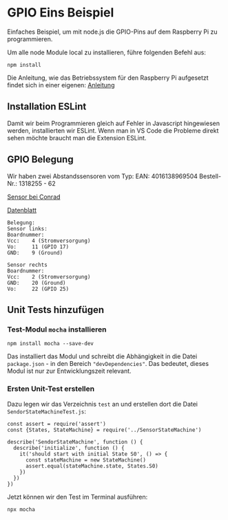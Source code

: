 # GPIO Eins Beispiel

Einfaches Beispiel, um mit node.js die GPIO-Pins auf dem Raspberry Pi zu programmieren. 

Um alle node Module local zu installieren, führe folgenden Befehl aus:

```
npm install
```

Die Anleitung, wie das Betriebssystem für den Raspberry Pi aufgesetzt findet sich in einer eigenen: [Anleitung](setup.md)

## Installation ESLint

Damit wir beim Programmieren gleich auf Fehler in Javascript hingewiesen werden, installierten wir ESLint.
Wenn man in VS Code die Probleme direkt sehen möchte braucht man die Extension ESLint.

## GPIO Belegung
Wir haben zwei Abstandssensoren vom Typ: 
EAN: 4016138969504
Bestell-Nr.: 1318255 - 62

[Sensor bei Conrad](https://www.conrad.de/de/p/joy-it-infrarot-abstandssensor-raspberry-pi-erweiterungs-platine-passend-fuer-einplatinen-computer-arduino-banana-pi-1318255.html?searchType=SearchRedirect)

[Datenblatt](https://asset.conrad.com/media10/add/160267/c1/-/en/001318255DS01/datenblatt-1318255-joy-it-infrarot-abstandssensor-raspberry-pi-erweiterungs-platine-passend-fuer-einplatinen-computer-arduino-banana-pi.pdf)

```
Belegung: 
Sensor links:
Boardnummer:
Vcc:    4 (Stromversorgung)
Vo:     11 (GPIO 17)
GND:    9 (Ground)

Sensor rechts
Boardnummer:
Vcc:    2 (Stromversorgung)
GND:    20 (Ground)
Vo:     22 (GPIO 25)
```


## Unit Tests hinzufügen

### Test-Modul `mocha` installieren

```
npm install mocha --save-dev
```

Das installiert das Modul und schreibt die Abhängigkeit in die Datei `package.json` - in den Bereich `"devDependencies"`. Das bedeutet, dieses Modul ist nur zur Entwicklungszeit relevant. 

### Ersten Unit-Test erstellen

Dazu legen wir das Verzeichnis `test` an und erstellen dort die Datei `SendorStateMachineTest.js`: 

```
const assert = require('assert')
const {States, StateMachine} = require('../SensorStateMachine')

describe('SendorStateMachine', function () {
  describe('initialize', function () {
    it('should start with initial State S0', () => {
      const stateMachine = new StateMachine()
      assert.equal(stateMachine.state, States.S0)
    })
  })
}) 
````

Jetzt können wir den Test im Terminal ausführen: 

```
npx mocha
```
 